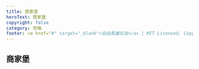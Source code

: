 ```yaml
---
title: 商家堡
heroText: 商家堡
copyright: false
category: 攻略
footer: <a href="#" target="_blank">自由英雄坛说</a> | MIT Licensed, Copyright © 2024-present lucky
---
```

## 商家堡

